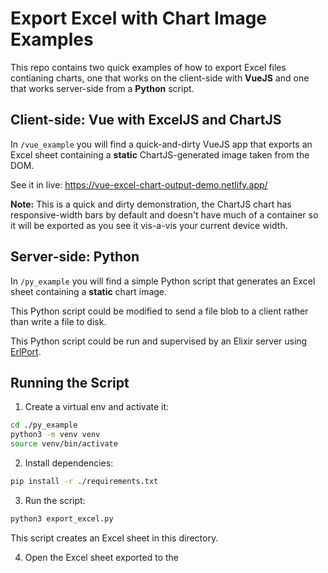 # Export Excel with Chart Image Examples

This repo contains two quick examples of how to export Excel files contianing charts,
one that works on the client-side with **VueJS** and one that works server-side from a **Python** script.

## Client-side: Vue with ExcelJS and ChartJS

In `/vue_example` you will find a quick-and-dirty VueJS app that exports an Excel sheet containing a **static** ChartJS-generated image taken from the DOM.

See it in live: https://vue-excel-chart-output-demo.netlify.app/

**Note:** This is a quick and dirty demonstration, the ChartJS chart has responsive-width bars by default and doesn't have much of a container
so it will be exported as you see it vis-a-vis your current device width.

## Server-side: Python

In `/py_example` you will find a simple Python script that generates an Excel sheet 
containing a **static** chart image.

This Python script could be modified to send a file blob to a client rather than write a file to disk.

This Python script could be run and supervised by an Elixir server using [ErlPort](https://github.com/erlport/erlport).

## Running the Script

1. Create a virtual env and activate it:

```bash
cd ./py_example
python3 -m venv venv
source venv/bin/activate
```

2. Install dependencies:

```bash
pip install -r ./requirements.txt
```

3. Run the script:

```bash
python3 export_excel.py
```

This script creates an Excel sheet in this directory.

4. Open the Excel sheet exported to the 
